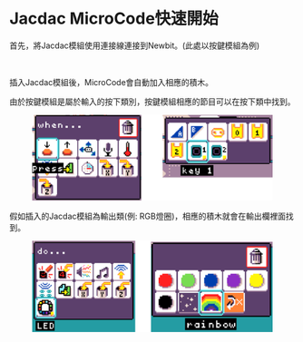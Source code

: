 # Jacdac MicroCode快速開始

首先，將Jacdac模組使用連接線連接到Newbit。(此處以按鍵模組為例)

<figure><img src="https://kittenbothk.readthedocs.io/en/latest/_images/jacdac.jpg" alt="" width="375"><figcaption></figcaption></figure>

插入Jacdac模組後，MicroCode會自動加入相應的積木。

由於按鍵模組是屬於輸入的按下類別，按鍵模組相應的節目可以在按下類中找到。

<figure><img src="../../.gitbook/assets/image (4) (1) (1) (1) (1) (1) (1) (1).png" alt=""><figcaption></figcaption></figure>

假如插入的Jacdac模組為輸出類(例: RGB燈圈)，相應的積木就會在輸出欄裡面找到。

<figure><img src="../../.gitbook/assets/image (1) (1) (1) (1) (1) (1) (1) (1) (1) (1) (1) (1) (1) (1) (1) (1) (1) (1) (1) (1) (1) (1) (1) (1) (1) (1) (1).png" alt=""><figcaption></figcaption></figure>
